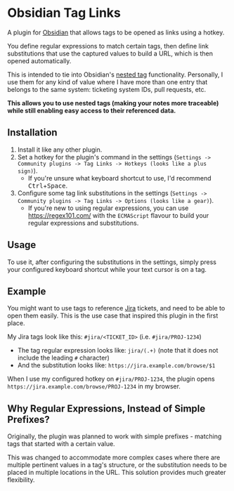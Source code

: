 # Obsidian Tag Links
A plugin for [Obsidian](https://obsidian.md) that allows tags to be opened as links using a hotkey.

You define regular expressions to match certain tags, then define link substitutions that use the captured values to build a URL, which is then opened automatically.

This is intended to tie into Obsidian's [nested tag](https://help.obsidian.md/Editing+and+formatting/Tags#Nested+tags) functionality. Personally, I use them for any kind of value where I have more than one entry that belongs to the same system: ticketing system IDs, pull requests, etc.

**This allows you to use nested tags (making your notes more traceable) while still enabling easy access to their referenced data.**

## Installation
1. Install it like any other plugin.
2. Set a hotkey for the plugin's command in the settings
   (`Settings -> Community plugins -> Tag Links -> Hotkeys (looks like a plus sign)`).
   - If you're unsure what keyboard shortcut to use, I'd recommend <kbd>Ctrl</kbd>+<kbd>Space</kbd>.
3. Configure some tag link substitutions in the settings
   (`Settings -> Community plugins -> Tag Links -> Options (looks like a gear)`).
   - If you're new to using regular expressions, you can use https://regex101.com/ with the `ECMAScript` flavour to build your regular expressions and substitutions.

## Usage
To use it, after configuring the substitutions in the settings, simply press your configured keyboard shortcut while your text cursor is on a tag.

## Example
You might want to use tags to reference [Jira](https://www.atlassian.com/software/jira) tickets, and need to be able to open them easily. This is the use case that inspired this plugin in the first place.

My Jira tags look like this: `#jira/<TICKET_ID>` (i.e. `#jira/PROJ-1234`)
- The tag regular expression looks like: `jira/(.+)` (note that it does not include the leading `#` character)
- And the substitution looks like: `https://jira.example.com/browse/$1`

When I use my configured hotkey on `#jira/PROJ-1234`, the plugin opens `https://jira.example.com/browse/PROJ-1234` in my browser.

## Why Regular Expressions, Instead of Simple Prefixes?
Originally, the plugin was planned to work with simple prefixes - matching tags that started with a certain value.

This was changed to accommodate more complex cases where there are multiple pertinent values in a tag's structure, or the substitution needs to be placed in multiple locations in the URL. This solution provides much greater flexibility.
